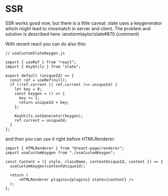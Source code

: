 # SSR

SSR works good now, but there is a little caveat: slate uses a keygenerator which might lead to missmatch in server and client. The problem and solution is described here: ianstormtaylor/slate#870 (comment)

With recent react you can do also this:

```
// useCustomSlateKeygen.js

import { useRef } from "react";
import { KeyUtils } from "slate";

export default (uniqueId) => {
  const ref = useRef(null);
  if (!ref.current || ref.current !== uniqueId) {
    let key = 0;
    const keygen = () => {
      key += 1;
      return uniqueId + key;
    };

    KeyUtils.setGenerator(keygen);
    ref.current = uniqueId;
  }
};
```

and then you can use it right before HTMLRenderer:

```
import { HTMLRenderer } from "@react-page/renderer";
import useCustomKeygen from "./useCustomKeygen";

const Content = ({ style, className, contentUniqueId, content }) => {
  useCustomKeygen(contentUniqueId);

  return (
      <HTMLRenderer plugins={plugins} state={content} />
  );
};
```
